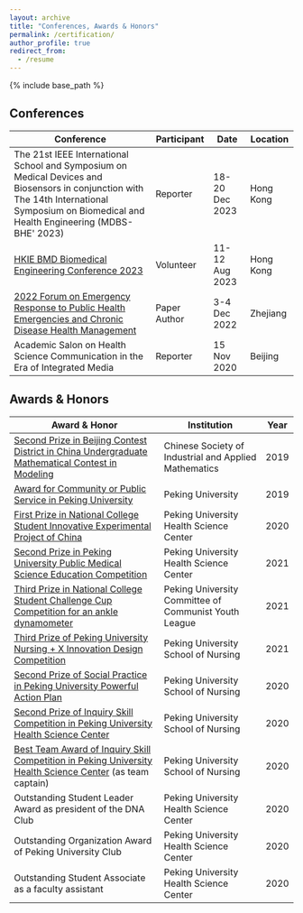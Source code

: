```yaml
---
layout: archive
title: "Conferences, Awards & Honors"
permalink: /certification/
author_profile: true
redirect_from:
  - /resume
---
```


{% include base_path %}

## Conferences

| Conference | Participant | Date | Location | 
| -------------- | --- | ---------------- | ---------------- |
| The 21st IEEE International School and Symposium on Medical Devices and Biosensors in conjunction with The 14th International Symposium on Biomedical and Health Engineering (MDBS-BHE' 2023) | Reporter | 18-20 Dec 2023 | Hong Kong |
| [HKIE BMD Biomedical Engineering Conference 2023](https://github.com/YanweiJIN/yanweijin.github.io/blob/master/files/HKIE.pdf) | Volunteer | 11-12 Aug 2023 | Hong Kong |
| [2022 Forum on Emergency Response to Public Health Emergencies and Chronic Disease Health Management](https://github.com/YanweiJIN/yanweijin.github.io/blob/master/images/2022COVIDpaper.jpeg) | Paper Author | 3-4 Dec 2022 | Zhejiang |
| Academic Salon on Health Science Communication in the Era of Integrated Media | Reporter | 15 Nov 2020 | Beijing |


## Awards & Honors

| Award & Honor | Institution | Year |
| -------------- | --- | ---------------- |
| [Second Prize in Beijing Contest District in China Undergraduate Mathematical Contest in Modeling](http://yanweijin.github.io/images/BJ_math_sec.png) | Chinese Society of Industrial and Applied Mathematics | 2019 |
| [Award for Community or Public Service in Peking University](http://yanweijin.github.io/images/community_public.png) | Peking University | 2019 |
| [First Prize in National College Student Innovative Experimental Project of China](http://yanweijin.github.io/images/guide_first.png) | Peking University Health Science Center | 2020 |
| [Second Prize in Peking University Public Medical Science Education Competition](http://yanweijin.github.io/images/publichealthsec.png) | Peking University Health Science Center | 2021 |
| [Third Prize in National College Student Challenge Cup Competition for an ankle dynamometer](http://yanweijin.github.io/images/challenge.png) | Peking University Committee of Communist Youth League | 2021 |
| [Third Prize of Peking University Nursing + X Innovation Design Competition](http://yanweijin.github.io/images/nursingX.png) | Peking University School of Nursing | 2021 |
| [Second Prize of Social Practice in Peking University Powerful Action Plan](http://yanweijin.github.io/images/powersec.png) | Peking University School of Nursing | 2020 |
| [Second Prize of Inquiry Skill Competition in Peking University Health Science Center](http://yanweijin.github.io/images/skillsec.png) | Peking University School of Nursing | 2020 |
| [Best Team Award of Inquiry Skill Competition in Peking University Health Science Center](http://yanweijin.github.io/images/skillgroup.png) (as team captain) | Peking University School of Nursing | 2020 |
| Outstanding Student Leader Award as president of the DNA Club | Peking University Health Science Center | 2020 |
| Outstanding Organization Award of Peking University Club | Peking University Health Science Center | 2020 |
| Outstanding Student Associate as a faculty assistant | Peking University Health Science Center | 2020 |
